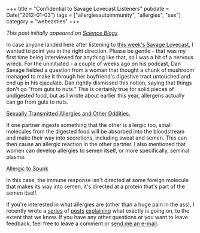 +++
title = "Confidential to Savage Lovecast Listeners"
pubdate = Date("2012-01-03")
tags = ["allergiesautoimmunity", "allergies", "sex"]
category = "webeasties"
+++

_This post initially appeared on [Science Blogs](http://scienceblogs.com/webeasties)_

In case anyone landed here after listening to [this week's Savage Lovecast](http://www.thestranger.com/SavageLovePodcast/archives/2012/01/03/savage-love-episode-272), I wanted to point you in the right direction. Please be gentle - that was my first time being interviewed for anything like that, so I was a bit of a nervous wreck. 
For the uninitiated - a couple of weeks ago on his podcast, Dan Savage fielded a question from a woman that thought a chunk of mushroom managed to make it through her boyfriend's digestive tract untouched and end up in his ejaculate. Dan rightly dismissed this notion, saying that things don't go "from guts to nuts." This is certainly true for solid pieces of undigested food, but as I wrote about earlier this year, allergens actually can go from guts to nuts.

[Sexually Transmitted Allergies and Other Oddities.](http://scienceblogs.com/webeasties/2011/07/[sex](/tag/sex)ually_transmitted_[allergies](/tag/allergies).php)

If one partner ingests something that the other is allergic too, small molecules from the digested food will be absorbed into the bloodstream and make their way into secretions, including sweat and semen. This can then cause an allergic reaction in the other partner. 
I also mentioned that women can develop allergies to semen itself, or more specifically, seminal plasma.

[Allergic to Spunk](http://scienceblogs.com/webeasties/2011/07/allergic_to_spunk.php)

In this case, the immune response isn't directed at some foreign molecule that makes its way into semen, it's directed at a protein that's part of the semen itself.

If you're interested in what allergies are (other than a huge pain in the ass), I recently wrote a [series](http://scienceblogs.com/webeasties/2011/11/allergies_101.php) of [posts](http://scienceblogs.com/webeasties/2011/11/allergies_101_-_part_deux.php) [explaining](http://scienceblogs.com/webeasties/2011/12/allergies_101_part_the_third.php) what exactly is going on, to the extent that we know. If you have any other questions or you want to leave feedback, feel free to leave a comment or [send me an e-mail](mailto:webeastiesblog@gmail.com).

      
  

